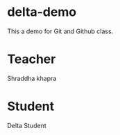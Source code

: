# delta-demo
This a demo for Git and Github class.

# Teacher
Shraddha  khapra

# Student
Delta Student
